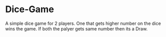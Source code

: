 # Dice-Game
A simple dice game for 2 players.
One that gets higher number on the dice wins the game.
If both the palyer gets same number then its a Draw.
